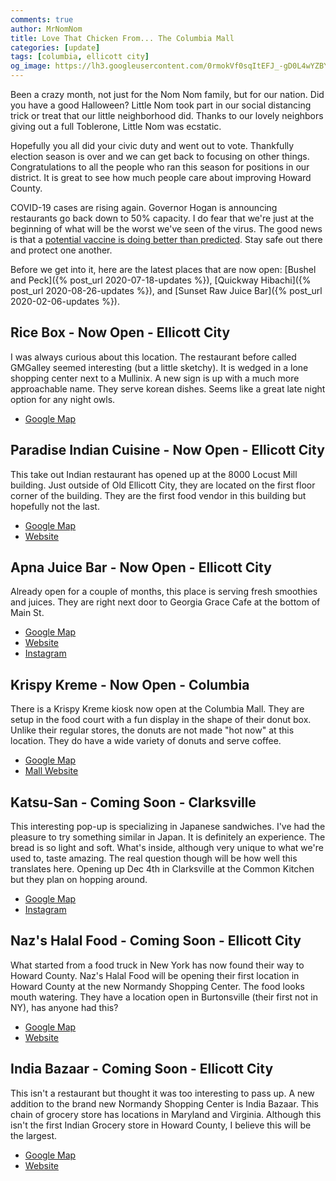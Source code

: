 ```yaml
---
comments: true
author: MrNomNom
title: Love That Chicken From... The Columbia Mall
categories: [update]
tags: [columbia, ellicott city]
og_image: https://lh3.googleusercontent.com/0rmokVf0sqItEFJ_-gD0L4wYZBYioPO8jzC_zco0jB5L0iSAPkmQZxLNSZkxahEOjH3cqZWgfv0XRt61uSEnUI7mILnwF6vw88pRkRiTPbZxHlO7jJCbnVzJbqF3LN0WIel2KuMGKQ=w400
---
```


Been a crazy month, not just for the Nom Nom family, but for our nation. Did you have a good Halloween? Little Nom took part in our social distancing trick or treat that our little neighborhood did. Thanks to our lovely neighbors giving out a full Toblerone, Little Nom was ecstatic.

Hopefully you all did your civic duty and went out to vote. Thankfully election season is over and we can get back to focusing on other things. Congratulations to all the people who ran this season for positions in our district. It is great to see how much people care about improving Howard County. 

COVID-19 cases are rising again. Governor Hogan is announcing restaurants go back down to 50% capacity. I do fear that we're just at the beginning of what will be the worst we've seen of the virus. The good news is that a [potential vaccine is doing better than predicted](https://www.pfizer.com/news/press-release/press-release-detail/pfizer-and-biontech-announce-vaccine-candidate-against). Stay safe out there and protect one another. 

Before we get into it, here are the latest places that are now open: [Bushel and Peck]({% post_url 2020-07-18-updates %}), [Quickway Hibachi]({% post_url 2020-08-26-updates %}), and [Sunset Raw Juice Bar]({% post_url 2020-02-06-updates %}).

<!--more-->

## Rice Box - Now Open - Ellicott City

I was always curious about this location. The restaurant before called GMGalley seemed interesting (but a little sketchy). It is wedged in a lone shopping center next to a Mullinix. A new sign is up with a much more approachable name. They serve korean dishes. Seems like a great late night option for any night owls.

* [Google Map](https://goo.gl/maps/715NzSgTXvMnkdxx6)

## Paradise Indian Cuisine - Now Open - Ellicott City

This take out Indian restaurant has opened up at the 8000 Locust Mill building. Just outside of Old Ellicott City, they are located on the first floor corner of the building. They are the first food vendor in this building but hopefully not the last.

* [Google Map](https://goo.gl/maps/QDa2bNnL7bN2kAGfA)
* [Website](http://www.paradiseellicottcity.com/)

## Apna Juice Bar - Now Open - Ellicott City

Already open for a couple of months, this place is serving fresh smoothies and juices. They are right next door to Georgia Grace Cafe at the bottom of Main St.

* [Google Map](https://goo.gl/maps/uwESNBBe8QxuQM2u8)
* [Website](http://www.apnajuice.com/)
* [Instagram](https://www.instagram.com/apnajuice/?hl=en)

## Krispy Kreme - Now Open - Columbia

There is a Krispy Kreme kiosk now open at the Columbia Mall. They are setup in the food court with a fun display in the shape of their donut box. Unlike their regular stores, the donuts are not made "hot now" at this location. They do have a wide variety of donuts and serve coffee.

* [Google Map](https://goo.gl/maps/4P24ZZ2mPwiDN8qy7)
* [Mall Website](https://www.themallincolumbia.com/en/directory/krispy-kreme-doughnuts--33480.html)

## Katsu-San - Coming Soon - Clarksville

This interesting pop-up is specializing in Japanese sandwiches. I've had the pleasure to try something similar in Japan. It is definitely an experience. The bread is so light and soft. What's inside, although very unique to what we're used to, taste amazing. The real question though will be how well this translates here. Opening up Dec 4th in Clarksville at the Common Kitchen but they plan on hopping around.

* [Google Map](https://goo.gl/maps/RKQLYYoC2kM9TtRs5)
* [Instagram](https://www.instagram.com/katsu.san.dmv/)

## Naz's Halal Food - Coming Soon - Ellicott City

What started from a food truck in New York has now found their way to Howard County. Naz's Halal Food will be opening their first location in Howard County at the new Normandy Shopping Center. The food looks mouth watering. They have a location open in Burtonsville (their first not in NY), has anyone had this?

* [Google Map](https://goo.gl/maps/KnA6pS5WMrpDBtnHA)
* [Website](https://nazshalal.com/)

## India Bazaar - Coming Soon - Ellicott City

This isn't a restaurant but thought it was too interesting to pass up. A new addition to the brand new Normandy Shopping Center is India Bazaar. This chain of grocery store has locations in Maryland and Virginia. Although this isn't the first Indian Grocery store in Howard County, I believe this will be the largest.

* [Google Map](https://goo.gl/maps/KnA6pS5WMrpDBtnHA)
* [Website](https://www.indiabazaarusa.com/)
